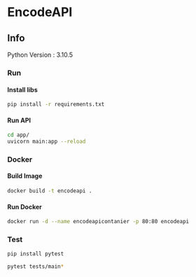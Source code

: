 # EncodeAPI

## Info

Python Version : 3.10.5

### Run

#### Install libs
```bash
pip install -r requirements.txt
```

####  Run API
```bash
cd app/
uvicorn main:app --reload
```

### Docker

#### Build Image
```bash
docker build -t encodeapi .
```

#### Run Docker
```bash
docker run -d --name encodeapicontanier -p 80:80 encodeapi
```

### Test

```bash
pip install pytest
```

```bash
pytest tests/main*
```

